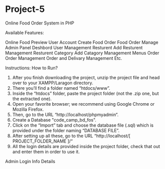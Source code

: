 # Project-5
Online Food Order System in PHP


 Available Features:

 Online Food Preview
 User Account Create
 Food Order 
 Food Order Manage
 Admin Panel
 Deshbord
 User Management
 Resturent Add
 Resturent Management Resturent Category Add
 Catagory Management
 Menus
 Order Order Management
 Order and Delivary Management
 Etc.

 Instructions: How to Run?

1.  After you finish downloading the project, unzip the project file and head over to your XAMPP/Laragon directory. 
2.  There you’ll find a folder named “htdocs/www”. 
3.  Inside the “htdocs” folder, paste the project folder (not the .zip one, but the extracted one).
4.  Open your favorite browser; we recommend using Google Chrome or Mozilla Firefox. 
5.  Then, go to the URL “http://localhost/phpmyadmin“. 
6.  Create a Database "code_camp_bd_fos".
7.  Click on the “Import” tab and choose the database file (.sql) which is provided under the folder naming “DATABASE FILE”. 
8.  After setting up all these, go to the URL “http://localhost/[ PROJECT_FOLDER_NAME ]/“ 
9.  All the login details are provided inside the project folder, check that out and enter them in order to use it. 

 Admin Login Info Details

